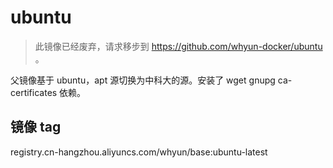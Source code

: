 # ubuntu
> 此镜像已经废弃，请求移步到 https://github.com/whyun-docker/ubuntu 。

父镜像基于 ubuntu，apt 源切换为中科大的源。安装了  wget  gnupg ca-certificates 依赖。

## 镜像 tag

registry.cn-hangzhou.aliyuncs.com/whyun/base:ubuntu-latest